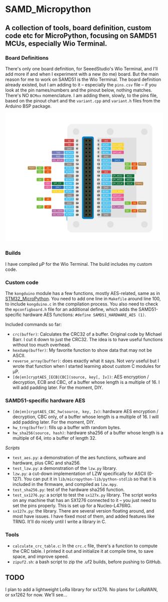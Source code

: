# SAMD_Micropython

## A collection of tools, board definition, custom code etc for MicroPython, focusing on SAMD51 MCUs, especially Wio Terminal.

### Board Definitions

There's only one board definition, for SeeedStudio's Wio Terminal, and I'll add more if and when I experiment with a new (to me) board. But the main reason for me to work on SAMD51 is the Wio Terminal. The board definition already existed, but I am adding to it – especially the `pins.csv` file – if you look at the pin names/numbers and the pinout below, nothing matches. There's NO `BCMxx` nomenclature. I am adding them, slowly, to the pins file, based on the pinout chart and the `variant.cpp` and `variant.h` files from the Arduino BSP package.

![WioT-Pinout](assets/WioT-Pinout.jpg)

### Builds

I have compiled µP for the Wio Terminal. The build includes my custom code.

### Custom code

The `kongduino` module has a few functions, mostly AES-related, same as in [STM32_MicroPython](https://github.com/Kongduino/STM32_MicroPython). You need to add one line in `Makefile` around line 100, to include `kongduino.c` in the compilation process. You also need to check the `mpconfigboard.h` file for an additional define, which adds the SAMD51-specific hardware AES functions: `#define SAMD51_HARDWARE_AES (1)`.

Included commands so far:

* `crc(buffer)`: Calculates the CRC32 of a buffer. Original code by Michael Barr. I cut it down to just the CRC32. The idea is to have useful functions without too much overhead.
* `hexdump(buffer)`: My favorite function to show data that may not be ASCII.
* `reverse_array(buffer)`: does exactly what it says. Not *very* useful but I wrote that function when I started learning about custom C modules for µP.
* `[de|en]cryptAES_[ECB|CBC](source, key[, Iv])`: AES encryption / decryption, ECB and CBC, of a buffer whose length is a multiple of 16. I will add padding later. For the moment, DIY.

### SAMD51-specific hardware AES

* `[de|en]cryptAES_CBC_hw(source, key, Iv)`: hardware AES encryption / decryption, CBC only, of a buffer whose length is a multiple of 16. I will add padding later. For the moment, DIY.
* `hw_trng(buffer)`: fills up a buffer with random bytes.
* `hw_sha256(source, hash)`: hardware sha256 of a buffer whose length is a multiple of 64, into a buffer of length 32.

*Scripts*

* `test_aes.py`: a demonstration of the aes functions, software and hardware, plus CRC and sha256.
* `test_lzw.py`: a demonstration of the `lzw.py` library.
* `lzw.py`: a cut-down implementation of LZW specifically for ASCII (0-127). You can put it in `lib/micropython-lib/python-stdlib` so that it is included in the firmware, and compiled as `lzw.mpy`.
* `test_sha256.py`: test of the hardware sha256 function.
* `test_sx1276.py`: a script to test the `sx127x.py` library. The script works on any machine that has an SX1276 connected to it – you just need to set the pins properly. This is set up for a Nucleo-L476RG.
* `sx127x.py`: the library. There are several version floating around, and most have issues. I have fixed most of them, and added features like TRNG. It'll do nicely until I write a library in C.

### Tools

* `calculate_crc_table.c`: In the `crc.c` file, there's a function to compute the CRC table. I printed it out and initialize it at compile time, to save space, and improve speed.
* `zipuf2.sh`: a bash script to zip the .uf2 builds, before pushing to GitHub.


## TODO

I plan to add a lightweight LoRa library for sx1276. No plans for LoRaWAN, or sx1262 for now. We'll see...